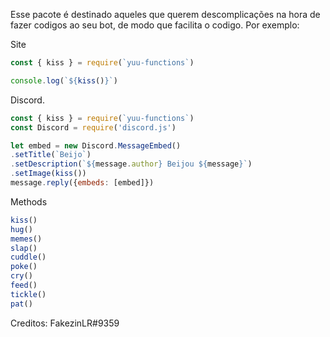 Esse pacote é destinado aqueles que querem descomplicações na hora de fazer codigos ao seu bot, de modo que facilita o codigo. Por exemplo:

Site

```js
const { kiss } = require(`yuu-functions`)

console.log(`${kiss()}`)
```

Discord.

```js
const { kiss } = require(`yuu-functions`)
const Discord = require('discord.js')

let embed = new Discord.MessageEmbed()
.setTitle(`Beijo`)
.setDescription(`${message.author} Beijou ${message}`)
.setImage(kiss())
message.reply({embeds: [embed]})
```



Methods
```js
kiss()
hug()
memes()
slap()
cuddle()
poke()
cry()
feed()
tickle()
pat()
```

Creditos: FakezinLR#9359